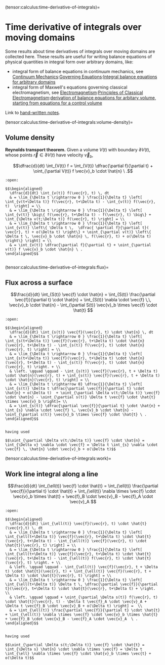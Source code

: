 (tensor:calculus:time-derivative-of-integrals)=
# Time derivative of integrals over moving domains

Some results about time derivatives of integrals over moving domains are collected here. These results are useful for writing balance equations of physical quantities in integral form over arbitrary domains, like:
- integral form of balance equations in continuum mechanics, see [Continuum Mechanics](https://basics2022.github.io/bbooks-physics-continuum-mechanics/intro.html):[Governing Equations](https://basics2022.github.io/bbooks-physics-continuum-mechanics/ch/continuum/governing-equations.html):[Integral balance equations for arbitrary domains](https://basics2022.github.io/bbooks-physics-continuum-mechanics/ch/continuum/balance-primary-integral.html#integral-balance-equations-for-arbitrary-domains-arbitrary-description)
- integral form of Maxwell's equations governing classical electromagnetism, see [Electromagnetism](https://basics2022.github.io/bbooks-physics-electromagnetism/intro.html):[Principles of Classical Electromagnetism](https://basics2022.github.io/bbooks-physics-electromagnetism/ch/principles.html):[derivation of balance equations for arbitary volume, starting from equations for a control volume](https://basics2022.github.io/bbooks-physics-electromagnetism/ch/principles.html#principles-in-integral-form-electromagnetic-equations-and-galilean-relativity)


Link to [hand-written notes](https://basics.altervista.org/test/Math/time_derivatives_of_integrals/time_derivatives_of_integrals.html).

(tensor:calculus:time-derivative-of-integrals:volume-density)=
## Volume density

**Reynolds transport theorem.**
Given a volume $V(t)$ with boundary $\partial V(t)$, whose points $\vec{r} \in \partial V(t)$ have velocity $\vec{v}_b$,

$$\dfrac{d}{dt} \int_{V(t)} f = \int_{V(t)} \dfrac{\partial f}{\partial t} + \oint_{\partial V(t)} f \vec{v}_b \cdot \hat{n} \ .$$

```{dropdown} "Proof"
:open:

$$\begin{aligned}
  \dfrac{d}{dt} \int_{v(t)} f(\vec{r}, t) \, dt 
  & = \lim_{\Delta t \rightarrow 0 } \frac{1}{\Delta t} \left[ \int_{v(t+\Delta t)} f(\vec{r}, t+\Delta t) - \int_{v(t)} f(\vec{r}, t)  \right] = \\
  & = \lim_{\Delta t \rightarrow 0 } \frac{1}{\Delta t} \left[ \int_{v(t)} \big\{ f(\vec{r}, t+\Delta t) - f(\vec{r}, t) \big\} + \int_{\Delta v(t;\Delta t)} f(\vec{r}, t) \right] = \\
  & = \lim_{\Delta t \rightarrow 0 } \frac{1}{\Delta t} \left[ \int_{v(t)} \left\{ \Delta t \,  \dfrac{ \partial f}{\partial t}( \vec{r}, t) + o(\Delta t) \right\} + \oint_{\partial v(t)} \left\{ \Delta t \, \vec{v}_b \cdot \hat{n} \, f(\vec{r}, t) + o(\Delta t) \right\} \right] = \\
  & = \int_{v(t)} \dfrac{\partial f}{\partial t} + \oint_{\partial v(t)} f \vec{v}_b \cdot \hat{n} \ .
\end{aligned}$$


```

(tensor:calculus:time-derivative-of-integrals:flux)=
## Flux across a surface

$$\frac{d}{dt} \int_{S(t)} \vec{f} \cdot \hat{n} = \int_{S(t)} \frac{\partial \vec{f}}{\partial t} \cdot \hat{n} + \int_{S(t)} \nabla \cdot \vec{f} \,\, \vec{v}_b \cdot \hat{n} - \int_{\partial S(t)} \vec{v}_b \times \vec{f} \cdot \hat{t} $$

```{dropdown} "Proof"
:open:

$$\begin{aligned}
  \dfrac{d}{dt} \int_{s(t)} \vec{f}(\vec{r}, t) \cdot \hat{n} \, dt 
  & = \lim_{\Delta t \rightarrow 0 } \frac{1}{\Delta t} \left[ \int_{s(t+\Delta t)} \vec{f}(\vec{r}, t+\Delta t) \cdot \hat{n}(\vec{r}, t+\Delta t) - \int_{s(t)} f(\vec{r}, t) \cdot \hat{n}(\vec{r}, t) \right] = \\
  & = \lim_{\Delta t \rightarrow 0 } \frac{1}{\Delta t} \left[ \int_{s(t+\Delta t)} \vec{f}(\vec{r}, t+\Delta t) \cdot \hat{n}(\vec{r}, t+\Delta t) - \int_{s(t)} f(\vec{r}, t) \cdot \hat{n}(\vec{r}, t) \right. + \\
  & \left. \qquad \qquad - \int_{s(t)} \vec{f}(\vec{r}, t + \Delta t) \cdot \hat{n}(\vec{r}, t) + \int_{s(t)} \vec{f}(\vec{r}, t + \Delta t) \cdot \hat{n}(\vec{r}, t) \right] = \\
  & = \lim_{\Delta t \rightarrow 0} \dfrac{1}{\Delta t} \left[ \int_{s(t)} \Delta t \dfrac{\partial \vec{f}}{\partial t} \cdot \hat{n} + o(\Delta t)  + \oint_{\partial \Delta v(t;\Delta t)} \vec{f} \cdot \hat{n} - \oint_{\partial s(t)} \Delta t \vec{f} \cdot \hat{t} \times \vec{v}_b \right]= \\
  & = \int_{s(t)} \dfrac{\partial \vec{f}}{\partial t} \cdot \hat{n} + \int_{s} \nabla \cdot \vec{f} \, \vec{v}_b \cdot \hat{n} - \oint_{\partial s(t)} \vec{v}_b \times \vec{f} \cdot \hat{t} \ .
\end{aligned}$$


having used

$$\oint_{\partial \Delta v(t;\Delta t)} \vec{f} \cdot \hat{n} = \int_{\Delta v} \nabla \cdot \vec{f} = \Delta t \int_{s} \nabla \cdot \vec{f} \, \hat{n} \cdot \vec{v}_b + o(\Delta t)$$

```

(tensor:calculus:time-derivative-of-integrals:work)=
## Work line integral along a line

$$\frac{d}{dt} \int_{\ell(t)} \vec{f} \cdot \hat{t} =  \int_{\ell(t)} \frac{\partial \vec{f}}{\partial t} \cdot \hat{t} + \int_{\ell(t)} \nabla \times \vec{f} \cdot \vec{v}_b \times \hat{t} + \vec{f}_B \cdot \vec{v}_B - \vec{f}_A \cdot \vec{v}_A $$

```{dropdown} "Proof"
:open:

$$\begin{aligned}
  \dfrac{d}{dt} \int_{\ell(t)} \vec{f}(\vec{r}, t) \cdot \hat{t}(\vec{r},t) \, dt 
  & = \lim_{\Delta t \rightarrow 0 } \frac{1}{\Delta t} \left[ \int_{\ell(t+\Delta t)} \vec{f}(\vec{r}, t+\Delta t) \cdot \hat{t}(\vec{r}, t+\Delta t) - \int_{\ell(t)} \vec{f}(\vec{r}, t) \cdot \hat{t}(\vec{r}, t) \right] = \\
  & = \lim_{\Delta t \rightarrow 0 } \frac{1}{\Delta t} \left[ \int_{\ell(t+\Delta t)} \vec{f}(\vec{r}, t+\Delta t) \cdot \hat{t}(\vec{r}, t+\Delta t) - \int_{\ell(t)} f(\vec{r}, t) \cdot \hat{t}(\vec{r}, t) \right. + \\
  & \left. \qquad \qquad - \int_{\ell(t)} \vec{f}(\vec{r}, t + \Delta t) \cdot \hat{t}(\vec{r}, t) + \int_{\ell(t)} \vec{f}(\vec{r}, t + \Delta t) \cdot \hat{t}(\vec{r}, t) \right] = \\
  & = \lim_{\Delta t \rightarrow 0 } \frac{1}{\Delta t} \left[ \int_{\ell(t+\Delta t)} \Delta t \, \dfrac{\partial \vec{f}}{\partial t}(\vec{r}, t+\Delta t) \cdot \hat{t}(\vec{r}, t+\Delta t) + \right. \\
  & \left. \qquad \qquad + \oint_{\partial \Delta s(t)} f(\vec{r}, t) \cdot \hat{t}(\vec{r}, t) - \Delta t \vec{f}_A \cdot \vec{v}_A + \Delta t \vec{f}_B \cdot \vec{v}_B + o(\Delta t) \right] =  \\
  & = \int_{\ell(t)} \frac{\partial \vec{f}}{\partial t} \cdot \hat{t} + \int_{\ell(t)} \nabla \times \vec{f} \cdot \vec{v}_b \times \hat{t} + \vec{f}_B \cdot \vec{v}_B - \vec{f}_A \cdot \vec{v}_A  \ .
\end{aligned}$$


having used

$$\oint_{\partial \Delta s(t;\Delta t)} \vec{f} \cdot \hat{t} = \int_{\Delta s} \hat{n} \cdot \nabla \times \vec{f} = \Delta t \int_{\ell} \nabla \times \vec{f} \cdot \hat{v}_b \times \vec{t} + o(\Delta t)$$


```
